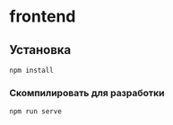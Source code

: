 # frontend

## Установка
```
npm install
```

### Скомпилировать для разработки
```
npm run serve
```
